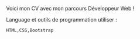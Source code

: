 Voici mon CV avec mon parcours Développeur Web ! 

Language et outils de programmation utiliser :
 
    HTML,CSS,Bootstrap
